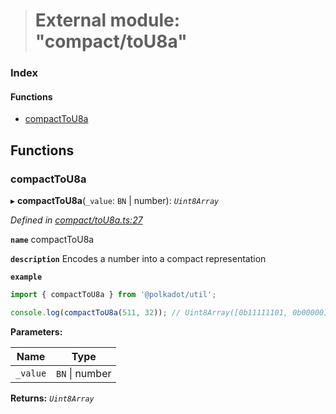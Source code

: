 > # External module: "compact/toU8a"

### Index

#### Functions

* [compactToU8a](_compact_tou8a_.md#compacttou8a)

## Functions

###  compactToU8a

▸ **compactToU8a**(`_value`: `BN` | number): *`Uint8Array`*

*Defined in [compact/toU8a.ts:27](https://github.com/polkadot-js/common/blob/e5ab357/packages/util/src/compact/toU8a.ts#L27)*

**`name`** compactToU8a

**`description`** Encodes a number into a compact representation

**`example`** 
<BR>

```javascript
import { compactToU8a } from '@polkadot/util';

console.log(compactToU8a(511, 32)); // Uint8Array([0b11111101, 0b00000111])
```

**Parameters:**

Name | Type |
------ | ------ |
`_value` | `BN` \| number |

**Returns:** *`Uint8Array`*